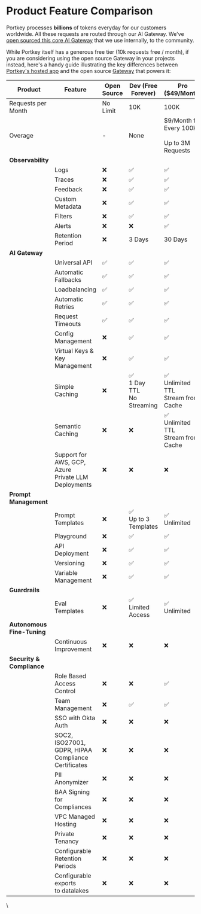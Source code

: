 # Product Feature Comparison

Portkey processes **billions** of tokens everyday for our customers worldwide. All these requests are routed through our AI Gateway. We've [open sourced this core AI Gateway](https://portkey.sh/gateway) that we use internally, to the community.

While Portkey itself has a generous free tier (10k requests free / month), if you are considering using the open source Gateway in your projects instead, here's a handy guide illustrating the key differences between [Portkey's hosted app](https://app.portkey.ai/) and the open source [Gateway](https://github.com/Portkey-AI/gateway) that powers it:

<table data-full-width="true"><thead><tr><th width="150">Product</th><th>Feature</th><th>Open Source</th><th>Dev (Free Forever)</th><th width="205">Pro ($49/Month)</th><th>Enterprise (Custom)</th></tr></thead><tbody><tr><td>Requests per Month</td><td></td><td>No Limit</td><td>10K</td><td>100K</td><td>Unlimited</td></tr><tr><td>Overage</td><td></td><td>-</td><td>None</td><td>$9/Month for Every 100K<br><br>Up to 3M Requests</td><td>-</td></tr><tr><td><strong>Observability</strong></td><td></td><td></td><td></td><td></td><td></td></tr><tr><td></td><td>Logs</td><td>❌</td><td>✅</td><td>✅</td><td>✅</td></tr><tr><td></td><td>Traces</td><td>❌</td><td>✅</td><td>✅</td><td>✅</td></tr><tr><td></td><td>Feedback</td><td>❌</td><td>✅</td><td>✅</td><td>✅</td></tr><tr><td></td><td>Custom Metadata</td><td>❌</td><td>✅</td><td>✅</td><td>✅</td></tr><tr><td></td><td>Filters</td><td>❌</td><td>✅</td><td>✅</td><td>✅</td></tr><tr><td></td><td>Alerts</td><td>❌</td><td>❌</td><td>✅</td><td>✅</td></tr><tr><td></td><td>Retention Period</td><td>❌</td><td>3 Days</td><td>30 Days</td><td>Custom</td></tr><tr><td><strong>AI Gateway</strong></td><td></td><td></td><td></td><td></td><td></td></tr><tr><td></td><td>Universal API</td><td>✅</td><td>✅</td><td>✅</td><td>✅</td></tr><tr><td></td><td>Automatic Fallbacks</td><td>✅</td><td>✅</td><td>✅</td><td>✅</td></tr><tr><td></td><td>Loadbalancing</td><td>✅</td><td>✅</td><td>✅</td><td>✅</td></tr><tr><td></td><td>Automatic Retries</td><td>✅</td><td>✅</td><td>✅</td><td>✅</td></tr><tr><td></td><td>Request Timeouts</td><td>✅</td><td>✅</td><td>✅</td><td>✅</td></tr><tr><td></td><td>Config Management</td><td>❌</td><td>✅</td><td>✅</td><td>✅</td></tr><tr><td></td><td>Virtual Keys &#x26; Key Management</td><td>❌</td><td>✅</td><td>✅</td><td>✅ (with Budgeting support)</td></tr><tr><td></td><td>Simple Caching</td><td>❌</td><td>✅<br>1 Day TTL<br>No Streaming</td><td>✅<br>Unlimited TTL<br>Stream from Cache</td><td>✅<br>Unlimited TTL<br>Stream from Cache</td></tr><tr><td></td><td>Semantic Caching</td><td>❌</td><td>❌</td><td>✅<br>Unlimited TTL<br>Stream from Cache</td><td>✅<br>Unlimited TTL<br>Stream from Cache</td></tr><tr><td></td><td>Support for AWS, GCP, Azure<br>Private LLM Deployments</td><td>❌</td><td>❌</td><td>❌</td><td>✅</td></tr><tr><td><strong>Prompt Management</strong></td><td></td><td></td><td></td><td></td><td></td></tr><tr><td></td><td>Prompt Templates</td><td>❌</td><td>✅<br>Up to 3 Templates</td><td>✅<br>Unlimited</td><td>✅<br>Unlimited</td></tr><tr><td></td><td>Playground</td><td>❌</td><td>✅</td><td>✅</td><td>✅</td></tr><tr><td></td><td>API Deployment</td><td>❌</td><td>✅</td><td>✅</td><td>✅</td></tr><tr><td></td><td>Versioning</td><td>❌</td><td>✅</td><td>✅</td><td>✅</td></tr><tr><td></td><td>Variable Management</td><td>❌</td><td>✅</td><td>✅</td><td>✅</td></tr><tr><td><strong>Guardrails</strong></td><td></td><td></td><td></td><td></td><td></td></tr><tr><td></td><td>Eval Templates</td><td>❌</td><td>✅<br>Limited Access</td><td>✅<br>Unlimited</td><td>✅<br>Unlimited</td></tr><tr><td><strong>Autonomous Fine-Tuning</strong></td><td></td><td></td><td></td><td></td><td></td></tr><tr><td></td><td>Continuous Improvement</td><td>❌</td><td>❌</td><td>❌</td><td>✅</td></tr><tr><td><strong>Security &#x26; Compliance</strong></td><td></td><td></td><td></td><td></td><td></td></tr><tr><td></td><td>Role Based<br>Access Control</td><td>❌</td><td>❌</td><td>✅</td><td>✅ (Advanced)</td></tr><tr><td></td><td>Team Management</td><td>❌</td><td>✅</td><td>✅</td><td>✅ (Advanced)</td></tr><tr><td></td><td>SSO with Okta Auth</td><td>❌</td><td>❌</td><td>❌</td><td>✅</td></tr><tr><td></td><td>SOC2, ISO27001,<br>GDPR, HIPAA Compliance<br>Certificates</td><td>❌</td><td>❌</td><td>❌</td><td>✅</td></tr><tr><td></td><td>PII Anonymizer</td><td>❌</td><td>❌</td><td>❌</td><td>✅</td></tr><tr><td></td><td>BAA Signing<br>for Compliances</td><td>❌</td><td>❌</td><td>❌</td><td>✅</td></tr><tr><td></td><td>VPC Managed Hosting</td><td>❌</td><td>❌</td><td>❌</td><td>✅</td></tr><tr><td></td><td>Private Tenancy</td><td>❌</td><td>❌</td><td>❌</td><td>✅</td></tr><tr><td></td><td>Configurable Retention<br>Periods</td><td>❌</td><td>❌</td><td>❌</td><td>✅</td></tr><tr><td></td><td>Configurable exports<br>to datalakes</td><td>❌</td><td>❌</td><td>❌</td><td>✅</td></tr></tbody></table>

\
